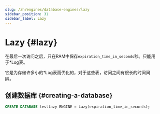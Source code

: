 ```yaml
---
slug: /zh/engines/database-engines/lazy
sidebar_position: 31
sidebar_label: Lazy
---
```


# Lazy {#lazy}

在最后一次访问之后，只在RAM中保存`expiration_time_in_seconds`秒。只能用于\*Log表。

它是为存储许多小的\*Log表而优化的，对于这些表，访问之间有很长的时间间隔。

## 创建数据库 {#creating-a-database}

``` sql
CREATE DATABASE testlazy ENGINE = Lazy(expiration_time_in_seconds);
```
